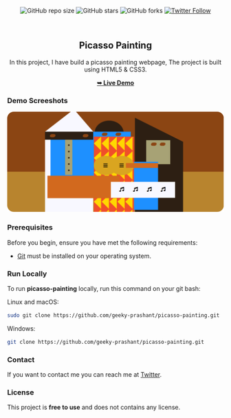 <div align="center">
  
  ![GitHub repo size](https://img.shields.io/github/repo-size/geeky-prashant/picasso-painting)
  ![GitHub stars](https://img.shields.io/github/stars/geeky-prashant/picasso-painting?style=social)
  ![GitHub forks](https://img.shields.io/github/forks/geeky-prashant/picasso-painting?style=social)
  [![Twitter Follow](https://img.shields.io/twitter/follow/geekyprashant?style=social)](https://twitter.com/intent/follow?screen_name=geekyprashant)
 
  <br />

  <h2 align="center">Picasso Painting</h2>
In this project, I have build a picasso painting webpage, The project is built using HTML5 & CSS3.

  <a href="https://geeky-prashant.github.io/picasso-painting/"><strong>➥ Live Demo</strong></a>

</div>

### Demo Screeshots

![Picasso Painting Desktop Demo](./readme-images/Picasso-Painting.png "Desktop Demo")

### Prerequisites

Before you begin, ensure you have met the following requirements:

* [Git](https://git-scm.com/downloads "Download Git") must be installed on your operating system.

### Run Locally

To run **picasso-painting** locally, run this command on your git bash:

Linux and macOS:

```bash
sudo git clone https://github.com/geeky-prashant/picasso-painting.git
```

Windows:

```bash
git clone https://github.com/geeky-prashant/picasso-painting.git
```

### Contact

If you want to contact me you can reach me at [Twitter](https://www.twitter.com/geekyprashant).

### License

This project is **free to use** and does not contains any license.
